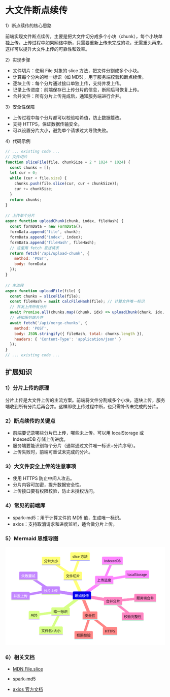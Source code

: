 # 大文件断点续传

1）断点续传的核心思路

前端实现文件断点续传，主要是把大文件切分成多个小块（chunk），每个小块单独上传。上传过程中如果网络中断，只需要重新上传未完成的块，无需重头再来。这样可以提升大文件上传的可靠性和效率。

2）实现步骤

* 文件切片：使用 File 对象的 slice 方法，把文件分割成多个小块。
* 计算每个分片的唯一标识（如 MD5），用于服务端校验和断点续传。
* 逐块上传：每个分片通过接口单独上传，支持并发上传。
* 记录上传进度：前端保存已上传分片的信息，断网后可恢复上传。
* 合并文件：所有分片上传完成后，通知服务端进行合并。

3）安全性保障

* 上传过程中每个分片都可以校验哈希值，防止数据篡改。
* 支持 HTTPS，保证数据传输安全。
* 可以设置分片大小，避免单个请求过大导致失败。

4）代码示例

```javascript
// ... existing code ...
// 文件切片
function sliceFile(file, chunkSize = 2 * 1024 * 1024) {
  const chunks = [];
  let cur = 0;
  while (cur < file.size) {
    chunks.push(file.slice(cur, cur + chunkSize));
    cur += chunkSize;
  }
  return chunks;
}

// 上传单个分片
async function uploadChunk(chunk, index, fileHash) {
  const formData = new FormData();
  formData.append('file', chunk);
  formData.append('index', index);
  formData.append('fileHash', fileHash);
  // 这里用 fetch 发送请求
  return fetch('/api/upload-chunk', {
    method: 'POST',
    body: formData
  });
}

// 主流程
async function uploadFile(file) {
  const chunks = sliceFile(file);
  const fileHash = await calcFileHash(file); // 计算文件唯一标识
  // 并发上传所有分片
  await Promise.all(chunks.map((chunk, idx) => uploadChunk(chunk, idx, fileHash)));
  // 通知服务端合并
  await fetch('/api/merge-chunks', {
    method: 'POST',
    body: JSON.stringify({ fileHash, total: chunks.length }),
    headers: { 'Content-Type': 'application/json' }
  });
}
// ... existing code ...
```

## 扩展知识

### 1）分片上传的原理

分片上传是大文件上传的主流方案。前端将文件分割成多个小块，逐块上传，服务端收到所有分片后再合并。这样即使上传过程中断，也只需补传未完成的分片。

### 2）断点续传的关键点

* 前端要记录哪些分片已上传，哪些未上传。可以用 localStorage 或 IndexedDB 存储上传进度。
* 服务端要能识别每个分片（通常通过文件唯一标识+分片序号）。
* 上传失败时，前端可重试未完成的分片。

### 3）大文件安全上传的注意事项

* 使用 HTTPS 防止中间人攻击。
* 分片内容可加密，提升数据安全性。
* 上传接口要有权限校验，防止未授权访问。

### 4）常见的前端库

* spark-md5：用于计算文件的 MD5 值，生成唯一标识。
* axios：支持取消请求和进度监听，适合做分片上传。

### 5）Mermaid 思维导图
![](./images/上传1.png)

### 6）相关文档

* [MDN File.slice](https://developer.mozilla.org/zh-CN/docs/Web/API/File/slice)

* [spark-md5](https://github.com/satazor/js-spark-md5)

* [axios 官方文档](https://axios-http.com/zh/docs/intro)
